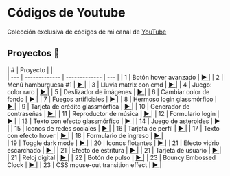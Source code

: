 # Códigos de Youtube

Colección exclusiva de códigos de mi canal de [ YouTube](youtube.com/channel/UCbyhGk_f2lBR3qAif4dA7Bw)


## Proyectos 🎉
 
|  #  |  Proyecto                         |                                                                |    
| --- | -------------                     | -------------             | ---                                |
| 1   | Botón hover avanzado              |  [▶️ ](https://www.youtube.com/watch?v=drK9VNbwM4g)            |
| 2   | Menú hamburguesa #1               |  [▶️ ](https://www.youtube.com/watch?v=nNLTxpZ-v9k&t=183s)     |
| 3   | Lluvia matrix con cmd             |  [▶️ ](https://www.youtube.com/watch?v=s_wbNHG8HNg)            |
| 4   | Juego: color raro                 |  [▶️ ](https://www.youtube.com/watch?v=J37tFkchRxM)            |
| 5   | Deslizador de imágenes            |  [▶️ ](https://youtube.com/watch?v=HHCnptQInMI&t=11sg)         |
| 6   | Cambiar color de fondo            |  [▶️ ](https://www.youtube.com/watch?v=vdJKNNnccx8&t=8s)       |
| 7   | Fuegos artificiales               |  [▶️ ](https://www.youtube.com/watch?v=Jt18VzBR6Qg&t)          |
| 8   | Hermoso login glassmórfico        |  [▶️ ](https://www.youtube.com/watch?v=Mb9-xJaYMJI&t)          |
| 9   | Tarjeta de crédito glassmórfica   |  [▶️ ](https://www.youtube.com/watch?v=Sh_-Duq0lbw&t)          |
| 10  | Generador de contraseñas          |  [▶️ ](https://www.youtube.com/watch?v=wsTgytD3Jjc&t)          |
| 11  | Reproductor de música             |  [▶️ ](https://www.youtube.com/watch?v=YpdXabsMzMQ)            |
| 12  | Formulario login                  |  [▶️ ](https://www.youtube.com/watch?v=3VxF1lXCvFA)            |
| 13  | Texto con efecto glassmórfico     |  [▶️ ](https://www.youtube.com/watch?v=4hYngt2eoLE&t)          |
| 14  | Juego de asteroides               |  [▶️ ](https://www.youtube.com/watch?v=gV5UatIhVb8&t)          |
| 15  | Iconos de redes sociales          |  [▶️ ](https://www.youtube.com/watch?v=YHYWLf3rzvw)            |
| 16  | Tarjeta de perfil                 |  [▶️ ](https://www.youtube.com/watch?v=dPLJDGfxIKo&t)          |
| 17  | Texto con efecto hover            |  [▶️ ](https://www.youtube.com/watch?v=pNhC0epjx4c&t)          |
| 18  | Formulario de ingreso             |  [▶️ ](https://youtube.com/watch?v=aHlwAWbR7MI&t)              |  
| 19  | Toggle dark mode                  |  [▶️ ](https://www.youtube.com/watch?v=8JAYwgYhiRU)            |
| 20  | Iconos flotantes                  |  [▶️ ](https://www.youtube.com/watch?v=wDFjWEAiUkQ&t)          |
| 21  | Efecto vidrio escarchado          |  [▶️ ](https://www.youtube.com/watch?v=GPrUVUC-N9s)            |
| 21  | Efecto de estritura               |  [▶️ ](https://www.youtube.com/watch?v=TIEAxQh-Bj0)            |
| 21  | Tarjeta de usuario                |  [▶️ ](https://www.youtube.com/watch?v=s4SaVS5KpFU&t)          |
| 21  | Reloj digital                     |  [▶️ ](https://www.youtube.com/watch?v=Z0oCaBhy0Qs)            |
| 22  | Botón de pulso                    |  [▶️ ](https://www.youtube.com/watch?v=BMa9pQ7b4_4)                        |
| 23  | Bouncy Embossed Clock             |  [▶️ ](https://www.youtube.com/watch?v=BbzjPEBEOf4&t=1s)                        |
| 23  | CSS mouse-out transition effect   |  [▶️ ](youtube.com/watch?v=BMa9pQ7b4_4)                        |



